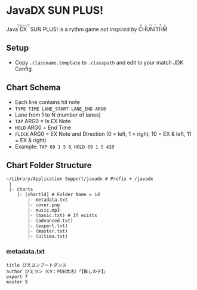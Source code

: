 # JavaDX SUN PLUS!

Java<ruby>DX<rt>でらっくす</rt></ruby> SUN PLUS! is a rythm game _not inspired by_ <ruby>CHUNITHM<rt>チュウニズム</rt></ruby>

## Setup

- Copy `.classname.template` to `.classpath` and edit to your match JDK Config

## Chart Schema

- Each line contains hit note
- `TYPE TIME LANE_START LANE_END ARG0`
- Lane from 1 to N (number of lanes)
- `TAP` ARG0 = Is EX Note
- `HOLD` ARG0 = End Time
- `FLICK` ARG0 = EX Note and Direction (0 = left, 1 = right, 10 = EX & left, 11 = EX & right)
- Example: `TAP 69 1 5 0`, `HOLD 69 1 5 420`

## Chart Folder Structure

```
~/Library/Application Support/javadx # Prefix + /javadx
 |
 |- charts
    |- [chartId] # Folder Name = id
        |- metadata.txt
        |- cover.png
        |- music.mp3
        |- (basic.txt) # If exists
        |- (advanced.txt)
        |- (expert.txt)
        |- (master.txt)
        |- (ultima.txt)
```

### metadata.txt

```
title ぴえヨンブートダンス
author ぴえヨン（CV：村田太志）「【推しの子】」
expert 7
master 9
```
